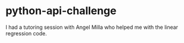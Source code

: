 # python-api-challenge
I had a tutoring session with Angel Milla who helped me with the linear regression code.